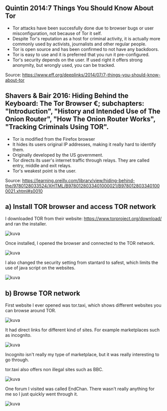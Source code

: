 ## Quintin 2014:7 Things You Should Know About Tor

* Tor attacks have been succesfully done due to browser bugs or user misconfiguration, not because of Tor it self.
* Despite Tor's reputation as a host for criminal activity, it is actually more commonly used by activists, journalists and other regular people.
* Tor is open source and has been confirmed to not have any backdoors.
* Tor is easy to use and it is preferred that you run it pre-configured.
* Tor's security depends on the user. If used right it offers strong anonymity, but wrongly used, you can be tracked.

Source: https://www.eff.org/deeplinks/2014/07/7-things-you-should-know-about-tor

## Shavers & Bair 2016: Hiding Behind the Keyboard: The Tor Browser €; subchapters: "Introduction", "History and Intended Use of The Onion Router", "How The Onion Router Works", "Tracking Criminals Using TOR".

* Tor is modified from the Firefox browser
* It hides its users original IP addresses, making it really hard to identify them.
* Originally developed by the US government.
* Tor directs its user's internet traffic through relays. They are called entry, middle and exit relays.
* Tor's weakest point is the user.

Source: https://learning.oreilly.com/library/view/hiding-behind-the/9780128033524/XHTML/B9780128033401000021/B9780128033401000021.xhtml#s0010


## a) Install TOR browser and access TOR network

I downloaded TOR from their website: https://www.torproject.org/download/ and ran the installer.

![kuva](https://github.com/TuuHei/information-security/assets/122973223/dc760195-fa7a-49c4-bb4b-bdceece149f7)

Once installed, I opened the browser and connected to the TOR network.

![kuva](https://github.com/TuuHei/information-security/assets/122973223/182bf901-77d2-4b99-83f7-3cb9505d2943)

I also changed the security setting from stantard to safest, which limits the use of java script on the websites.

![kuva](https://github.com/TuuHei/information-security/assets/122973223/beae61b8-458c-4aae-a0a3-648de77df53b)

## b) Browse TOR network

First website I ever opened was tor.taxi, which shows different websites you can browse around TOR.

![kuva](https://github.com/TuuHei/information-security/assets/122973223/6948790b-b120-414a-9f65-70892c4e9ae1)

It had direct links for different kind of sites. For example marketplaces such as incognito.

![kuva](https://github.com/TuuHei/information-security/assets/122973223/af3e682c-cdb7-4c88-b695-b80666a12c9b)

Incognito isn't really my type of marketplace, but it was really interesting to go through.

tor.taxi also offers non illegal sites such as BBC.

![kuva](https://github.com/TuuHei/information-security/assets/122973223/1492a868-ee65-4461-b3aa-d8b809bfd16e)

One forum I visited was called EndChan. There wasn't really anything for me so I just quickly went through it.

![kuva](https://github.com/TuuHei/information-security/assets/122973223/3587493a-ac4b-4fb7-a76e-4e730b562509)


